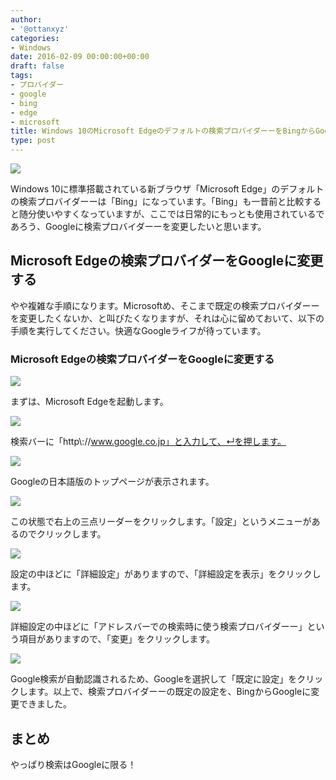 ```yaml
---
author:
- '@ottanxyz'
categories:
- Windows
date: 2016-02-09 00:00:00+00:00
draft: false
tags:
- プロバイダー
- google
- bing
- edge
- microsoft
title: Windows 10のMicrosoft Edgeのデフォルトの検索プロバイダーーをBingからGoogleに変更する方法
type: post
---
```


![](160209-56b9fba542d8c-1.jpg)

Windows 10に標準搭載されている新ブラウザ「Microsoft Edge」のデフォルトの検索プロバイダーーは「Bing」になっています。「Bing」も一昔前と比較すると随分使いやすくなっていますが、ここでは日常的にもっとも使用されているであろう、Googleに検索プロバイダーーを変更したいと思います。

## Microsoft Edgeの検索プロバイダーをGoogleに変更する

やや複雑な手順になります。Microsoftめ、そこまで既定の検索プロバイダーーを変更したくないか、と叫びたくなりますが、それは心に留めておいて、以下の手順を実行してください。快適なGoogleライフが待っています。

### Microsoft Edgeの検索プロバイダーをGoogleに変更する

![](160209-56b9fba6d9bb0-1.png)

まずは、Microsoft Edgeを起動します。

![](160209-56b9fbb8bc00b-1.png)

検索バーに「http\\://www.google.co.jp」と入力して、↵を押します。

![](160209-56b9fbc983e6d-1.png)

Googleの日本語版のトップページが表示されます。

![](160209-56b9fbdb1bb4f-1.png)

この状態で右上の三点リーダーをクリックします。「設定」というメニューがあるのでクリックします。

![](160209-56b9fbec2d94f.png)

設定の中ほどに「詳細設定」がありますので、「詳細設定を表示」をクリックします。

![](160209-56b9fbfea38f0.png)

詳細設定の中ほどに「アドレスバーでの検索時に使う検索プロバイダーー」という項目がありますので、「変更」をクリックします。

![](160209-56b9fc0fe028f.png)

Google検索が自動認識されるため、Googleを選択して「既定に設定」をクリックします。以上で、検索プロバイダーーの既定の設定を、BingからGoogleに変更できました。

## まとめ

やっぱり検索はGoogleに限る！
